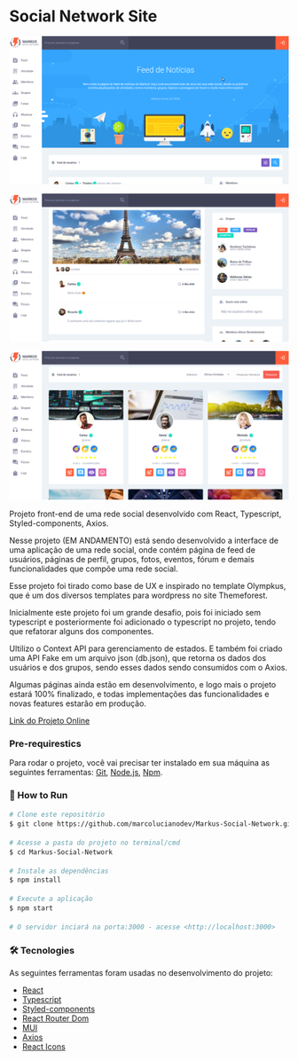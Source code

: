 # Social Network Site

[![Preview Image](https://github.com/marcolucianodev/markus-social-network/blob/master/public/markus-img01.png)](https://markus-social-network.netlify.app/)

[![Preview Image](https://github.com/marcolucianodev/markus-social-network/blob/master/public/markus-img02.png)](https://markus-social-network.netlify.app/)

[![Preview Image](https://github.com/marcolucianodev/markus-social-network/blob/master/public/markus-img03.png)](https://markus-social-network.netlify.app/)

Projeto front-end de uma rede social desenvolvido com React, Typescript, Styled-components, Axios.

Nesse projeto (EM ANDAMENTO) está sendo desenvolvido a interface de uma aplicação de uma rede social, onde contém página de feed de usuários, páginas de perfil, grupos, fotos, eventos, fórum e demais funcionalidades que compõe uma rede social.

Esse projeto foi tirado como base de UX e inspirado no template Olympkus, que é um dos diversos templates para wordpress no site Themeforest.

Inicialmente este projeto foi um grande desafio, pois foi iniciado sem typescript e posteriormente foi adicionado o typescript no projeto, tendo que refatorar alguns dos componentes. 

Ultilizo o Context API para gerenciamento de estados. E também foi criado uma API Fake em um arquivo json (db.json), que retorna os dados dos usuários e dos grupos, sendo esses dados sendo consumidos com o Axios.

Algumas páginas ainda estão em desenvolvimento, e logo mais o projeto estará 100% finalizado, e todas implementações das funcionalidades e novas features estarão em produção.

[Link do Projeto Online](https://markus-social-network.netlify.app/)

### Pre-requirestics

Para rodar o projeto, você vai precisar ter instalado em sua máquina as seguintes ferramentas:
[Git](https://git-scm.com), [Node.js](https://nodejs.org/en/), [Npm](https://www.npmjs.com/). 

### 🎲 How to Run

```bash
# Clone este repositório
$ git clone https://github.com/marcolucianodev/Markus-Social-Network.git

# Acesse a pasta do projeto no terminal/cmd
$ cd Markus-Social-Network

# Instale as dependências
$ npm install

# Execute a aplicação
$ npm start

# O servidor inciará na porta:3000 - acesse <http://localhost:3000>
```

### 🛠 Tecnologies

As seguintes ferramentas foram usadas no desenvolvimento do projeto:

- [React](https://pt-br.reactjs.org/)
- [Typescript](https://www.typescriptlang.org/)
- [Styled-components](https://styled-components.com/)
- [React Router Dom](https://v5.reactrouter.com/web/guides/quick-start)
- [MUI](https://mui.com/material-ui/material-icons/)
- [Axios](https://axios-http.com/docs/intro)
- [React Icons](https://react-icons.github.io/react-icons/)
